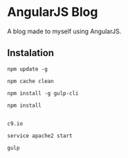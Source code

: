 # AngularJS Blog
A blog made to myself using AngularJS.

## Instalation

```
npm update -g

npm cache clean

npm install -g gulp-cli

npm install


c9.io

service apache2 start

gulp

```
